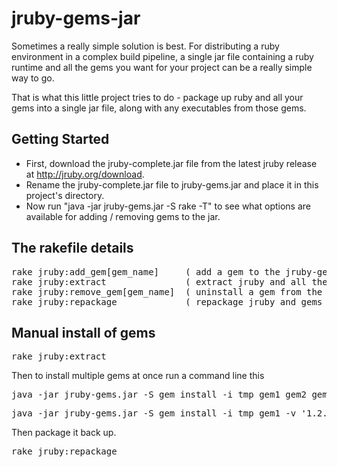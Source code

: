 # jruby-gems-jar

Sometimes a really simple solution is best. For distributing a ruby environment in a complex build pipeline,
a single jar file containing a ruby runtime and all the gems you want for your project 
can be a really simple way to go.

That is what this little project tries to do - package up ruby and all your gems into a single jar file, along with any executables from those gems.

## Getting Started

- First, download the jruby-complete.jar file from the latest jruby release at http://jruby.org/download.
- Rename the jruby-complete.jar file to jruby-gems.jar and place it in this project's directory.
- Now run "java -jar jruby-gems.jar -S rake -T" to see what options are available for adding / removing gems to the jar.


## The rakefile details
<pre>
rake jruby:add_gem[gem_name]     ( add a gem to the jruby-gems.jar file )
rake jruby:extract               ( extract jruby and all the current gems into a tmp directory )
rake jruby:remove_gem[gem_name]  ( uninstall a gem from the jruby-gems.jar )
rake jruby:repackage             ( repackage jruby and gems from tmp back into jruby-gems.jar )
</pre>

## Manual install of gems

<pre>rake jruby:extract</pre>

Then to install multiple gems at once run a command line this
<pre>java -jar jruby-gems.jar -S gem install -i tmp gem1 gem2 gem3</pre>
<pre>java -jar jruby-gems.jar -S gem install -i tmp gem1 -v '1.2.3'</pre>

Then package it back up.
<pre>rake jruby:repackage</pre>

